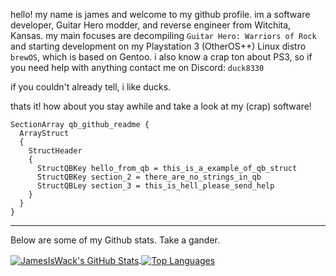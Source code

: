 hello! my name is james and welcome to my github profile. im a software developer, Guitar Hero modder, and reverse engineer from Witchita, Kansas. my main focuses are decompiling `Guitar Hero: Warriors of Rock` and starting development on my Playstation 3 (OtherOS++) Linux distro `brewOS`, which is based on Gentoo. i also know a crap ton about PS3, so if you need help with anything contact me on Discord: `duck8330`

if you couldn't already tell, i like ducks.

thats it! how about you stay awhile and take a look at my (crap) software!

```
SectionArray qb_github_readme {
  ArrayStruct
  {
    StructHeader 
    {
      StructQBKey hello_from_qb = this_is_a_example_of_qb_struct
      StructQBKey section_2 = there_are_no_strings_in_qb
      StructQBLey section_3 = this_is_hell_please_send_help
    }
  }
}
```

-------------------------------------------------------------------------------------------------------------
Below are some of my Github stats. Take a gander.

<a href="https://github.com/JamesIsWack/">
  <img align="center" src="https://github-readme-stats.vercel.app/api?username=JamesIsWack&hide=prs&show_icons=true&line_height=33&count_private=true&theme=dark" alt="JamesIsWack's GitHub Stats" />
</a>
<a href="https://github.com/JamesIsWack/jamesiswack.github.io/">
  <img align="center" src="https://github-readme-stats.vercel.app/api/top-langs/?username=JamesIsWack&&hide=cmake&layout=compact&theme=dark" alt="Top Languages" />
</a>




